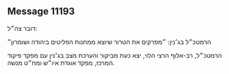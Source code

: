 ## Message 11193

דובר צה״ל: 

הרמטכ״ל בג׳נין: ״מפרקים את הטרור שיוצא ממחנות הפליטים ביהודה ושומרון״

הרמטכ״ל, רב-אלוף הרצי הלוי, יצא כעת מביקור והערכת מצב בג׳נין עם מפקד פיקוד המרכז, מפקד אוגדת איו״ש ומח״ט מנשה.

